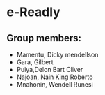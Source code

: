 # e-Readly
## Group members:
- Mamentu, Dicky mendellson
- Gara, Gilbert
- Puiya,Delon Bart Cliver
- Najoan, Nain King Roberto
- Mnahonin, Wendell Runesi
